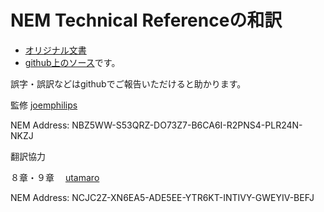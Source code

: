 # NEM Technical Referenceの和訳

* [オリジナル文書](https://www.nem.io/NEM_techRef.pdf)
* [github上のソース](https://github.com/joemphilips/NEM_Technical_reference_JA)です。

誤字・誤訳などはgithubでご報告いただけると助かります。

監修 [joemphilips](http://joemphilips.com)

NEM Address: NBZ5WW-S53QRZ-DO73Z7-B6CA6I-R2PNS4-PLR24N-NKZJ


翻訳協力

８章・９章　 [utamaro](https://github.com/utamaro) 

NEM Address: NCJC2Z-XN6EA5-ADE5EE-YTR6KT-INTIVY-GWEYIV-BEFJ
